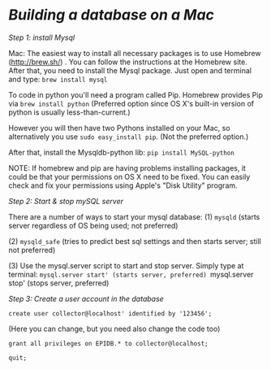 *Building a database on a Mac*  
====================

*Step 1: install Mysql*

Mac: The easiest way to install all necessary packages is to use Homebrew (http://brew.sh/) . You can follow the instructions at the Homebrew site. After that, you need to install the Mysql package. Just open and terminal and type: 
`brew install mysql`

To code in python you'll need a program called Pip. Homebrew provides Pip via
`brew install python` (Preferred option since OS X's built-in version of python is usually less-than-current.) 

However you will then have two Pythons installed on your Mac, so alternatively you use 
`sudo easy_install pip`. (Not the preferred option.)  


After that, install the Mysqldb-python lib:
`pip install MySQL-python`

NOTE: If homebrew and pip are having problems installing packages, it could be that your permissions on OS X need to be fixed. You can easily check and fix your permissions using Apple's "Disk Utility" program.

*Step 2: Start & stop mySQL server* 

There are a number of ways to start your mysql database:
(1) `mysqld` (starts server regardless of OS being used; not preferred)

(2) `mysqld_safe` (tries to predict best sql settings and then starts server; still not preferred)

(3) Use the mysql.server script to start and stop server. Simply type at terminal:
`mysql.server start' (starts server, preferred)
`mysql.server stop' (stops server, preferred)    


*Step 3: Create a user account in the database*

`create user collector@localhost' identified by '123456';`

(Here you can change, but you need also change the code too)

`grant all privileges on EPIDB.* to collector@localhost;`

`quit;`

